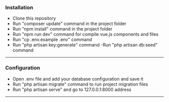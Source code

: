 ### Installation

- Clone this repository 
- Run "composer update" command in the project folder
- Run "npm install" command in the project folder
- Run "npm run dev" command for compile vue.js components and files
- Run "cp .env.example .env" command
- Run "php artisan key:generate" command
 -Run "php artisan db:seed" command

------------
### Configuration

- Open .env file and add your database configuration and save it
- Run "php artisan migrate" command to run project migration files
- Run "php artisan serve" and go to 127.0.0.1:8000 address

------------
